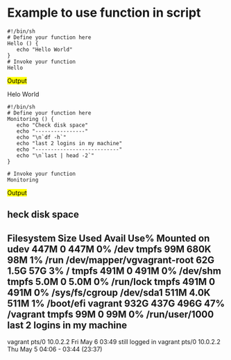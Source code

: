 # Example to use function in script

```
#!/bin/sh
# Define your function here
Hello () {
   echo "Hello World"
}
# Invoke your function
Hello
```

<Mark> Output </Mark>

Helo World

```
#!/bin/sh
# Define your function here
Monitoring () {
   echo "Check disk space"
   echo "----------------"
   echo "\n`df -h`"
   echo "last 2 logins in my machine"
   echo "---------------------------"
   echo "\n`last | head -2`"
}

# Invoke your function
Monitoring
```

<Mark> Output </Mark>

heck disk space
----------------

Filesystem                  Size  Used Avail Use% Mounted on
udev                        447M     0  447M   0% /dev
tmpfs                        99M  680K   98M   1% /run
/dev/mapper/vgvagrant-root   62G  1.5G   57G   3% /
tmpfs                       491M     0  491M   0% /dev/shm
tmpfs                       5.0M     0  5.0M   0% /run/lock
tmpfs                       491M     0  491M   0% /sys/fs/cgroup
/dev/sda1                   511M  4.0K  511M   1% /boot/efi
vagrant                     932G  437G  496G  47% /vagrant
tmpfs                        99M     0   99M   0% /run/user/1000
last 2 logins in my machine
---------------------------

vagrant  pts/0        10.0.2.2         Fri May  6 03:49   still logged in
vagrant  pts/0        10.0.2.2         Thu May  5 04:06 - 03:44  (23:37)